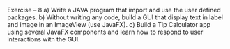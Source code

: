 Exercise – 8 
a) Write a JAVA program that import and use the user defined packages.
b) Without writing any code, build a GUI that display text in label and image in an ImageView (use JavaFX).
c) Build a Tip Calculator app using several JavaFX components and learn how to respond to user interactions with the GUI.